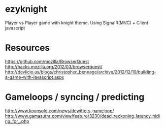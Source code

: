 ezyknight
=========

Player vs Player game with knight theme. Using SignalR(MVC) + Client javascript
   
  
Resources
=========
https://github.com/mozilla/BrowserQuest  
http://hacks.mozilla.org/2012/03/browserquest/  
http://devlicio.us/blogs/christopher_bennage/archive/2012/12/10/building-a-game-with-javascript.aspx

Gameloops / syncing / predicting
==
http://www.koonsolo.com/news/dewitters-gameloop/  
http://www.gamasutra.com/view/feature/3230/dead_reckoning_latency_hiding_for_.php
